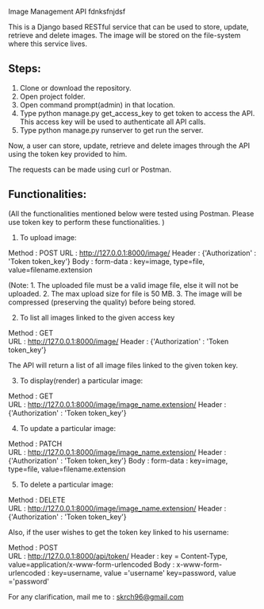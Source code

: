 Image Management API fdnksfnjdsf

This is a Django based RESTful service that can be used to store, update, retrieve and delete images. The image will be stored on the file-system where this service lives.

Steps:
-----

1. Clone or download the repository.
2. Open project folder.
3. Open command prompt(admin) in that location.
4. Type python manage.py get_access_key to get token to access the API. This access key will be used to authenticate all API calls.
5. Type python manage.py runserver to get run the server.

Now, a user can store, update, retrieve and delete images through the API using the token key provided to him.

The requests can be made using curl or Postman.

Functionalities:
---------------
(All the functionalities mentioned below were tested using Postman. Please use token key to perform these functionalities. )

1. To upload image:

Method : POST
URL : http://127.0.0.1:8000/image/
Header : {'Authorization' : 'Token token_key'}
Body : form-data : key=image, type=file, value=filename.extension

(Note: 
	1. The uploaded file must be a valid image file, else it will not be uploaded.
	2. The max upload size for file is 50 MB.
	3. The image will be compressed (preserving the quality) before being stored.
	
2. To list all images linked to the given access key

Method : GET 	
URL :  http://127.0.0.1:8000/image/
Header : {'Authorization' : 'Token token_key'}

The API will return a list of all image files linked to the given token key.

3. To display(render) a particular image:

Method : GET 	
URL :  http://127.0.0.1:8000/image/image_name.extension/
Header : {'Authorization' : 'Token token_key'}

4. To update a particular image:

Method : PATCH 	
URL :  http://127.0.0.1:8000/image/image_name.extension/
Header : {'Authorization' : 'Token token_key'}
Body : form-data : key=image, type=file, value=filename.extension		

5. To delete a particular image:

Method : DELETE 	
URL :  http://127.0.0.1:8000/image/image_name.extension/
Header : {'Authorization' : 'Token token_key'}

Also, if the user wishes to get the token key linked to his username:

Method : POST 	
URL :  http://127.0.0.1:8000/api/token/
Header : key = Content-Type, value=application/x-www-form-urlencoded
Body : x-www-form-urlencoded : 
key=username, value ='username'
key=password, value ='password'
	
For any clarification, mail me to : skrch96@gmail.com

